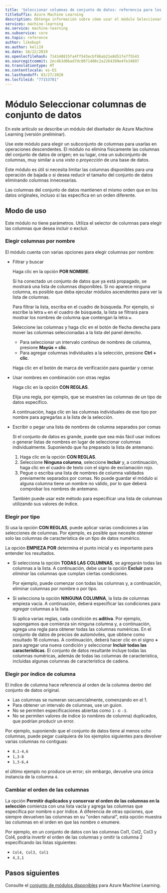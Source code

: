 ```yaml
---
title: 'Seleccionar columnas de conjunto de datos: referencia para los módulos'
titleSuffix: Azure Machine Learning
description: Obtenga información sobre cómo usar el módulo Seleccionar columnas de conjunto de datos en Azure Machine Learning para elegir un subconjunto de columnas para usarlas en operaciones descendentes.
services: machine-learning
ms.service: machine-learning
ms.subservice: core
ms.topic: reference
author: likebupt
ms.author: keli19
ms.date: 10/22/2019
ms.openlocfilehash: 714148815fa4ff543ecbf86ab21e8d51fe775543
ms.sourcegitcommit: 2ec4b3d0bad7dc0071400c2a2264399e4fe34897
ms.translationtype: HT
ms.contentlocale: es-ES
ms.lasthandoff: 03/27/2020
ms.locfileid: "77153781"
---
```

# <a name="select-columns-in-dataset-module"></a>Módulo Seleccionar columnas de conjunto de datos

En este artículo se describe un módulo del diseñador de Azure Machine Learning (versión preliminar).

Use este módulo para elegir un subconjunto de columnas para usarlas en operaciones descendentes. El módulo no elimina físicamente las columnas del conjunto de datos de origen; en su lugar, crea un subconjunto de columnas, muy similar a una *vista* o *proyección* de una base de datos.

Este módulo es útil si necesita limitar las columnas disponibles para una operación de bajada o si desea reducir el tamaño del conjunto de datos eliminando columnas innecesarias.

Las columnas del conjunto de datos mantienen el mismo orden que en los datos originales, incluso si las especifica en un orden diferente.

## <a name="how-to-use"></a>Modo de uso

Este módulo no tiene parámetros. Utiliza el selector de columnas para elegir las columnas que desea incluir o excluir.

### <a name="choose-columns-by-name"></a>Elegir columnas por nombre

El módulo cuenta con varias opciones para elegir columnas por nombre: 

+ Filtrar y buscar

    Haga clic en la opción **POR NOMBRE**.

    Si ha conectado un conjunto de datos que ya está propagado, se mostrará una lista de columnas disponibles. Si no aparece ninguna columna, es posible que deba ejecutar módulos ascendentes para ver la lista de columnas.

    Para filtrar la lista, escriba en el cuadro de búsqueda. Por ejemplo, si escribe la letra `w` en el cuadro de búsqueda, la lista se filtrará para mostrar los nombres de columna que contengan la letra `w`.

    Seleccione las columnas y haga clic en el botón de flecha derecha para mover las columnas seleccionadas a la lista del panel derecho.

    + Para seleccionar un intervalo continuo de nombres de columna, presione **Mayús + clic**.
    + Para agregar columnas individuales a la selección, presione **Ctrl + clic**.

    Haga clic en el botón de marca de verificación para guardar y cerrar.

+ Usar nombres en combinación con otras reglas

    Haga clic en la opción **CON REGLAS**.
    
    Elija una regla, por ejemplo, que se muestren las columnas de un tipo de datos específico.

    A continuación, haga clic en las columnas individuales de ese tipo por nombre para agregarlas a la lista de la selección.

+ Escribir o pegar una lista de nombres de columna separados por comas

    Si el conjunto de datos es grande, puede que sea más fácil usar índices o generar listas de nombres en lugar de seleccionar columnas individualmente. Suponiendo que ha preparado la lista de antemano:

    1. Haga clic en la opción **CON REGLAS**. 
    2. Seleccione **Ninguna columna**, seleccione **Incluir** y, a continuación, haga clic en el cuadro de texto con el signo de exclamación rojo. 
    3. Pegue o escriba una lista de nombres de columna validados previamente separados por comas. No puede guardar el módulo si alguna columna tiene un nombre no válido, por lo que deberá comprobar los nombres de antemano.
    
    También puede usar este método para especificar una lista de columnas utilizando sus valores de índice. 

### <a name="choose-by-type"></a>Elegir por tipo

Si usa la opción **CON REGLAS**, puede aplicar varias condiciones a las selecciones de columnas. Por ejemplo, es posible que necesite obtener solo las columnas de característica de un tipo de datos numérico.

La opción **EMPIEZA POR** determina el punto inicial y es importante para entender los resultados. 

+ Si selecciona la opción **TODAS LAS COLUMNAS**, se agregarán todas las columnas a la lista. A continuación, debe usar la opción **Excluir** para *eliminar* las columnas que cumplan ciertas condiciones. 

    Por ejemplo, puede comenzar con todas las columnas y, a continuación, eliminar columnas por nombre o por tipo.

+ Si selecciona la opción **NINGUNA COLUMNA**, la lista de columnas empieza vacía. A continuación, deberá especificar las condiciones para *agregar* columnas a la lista. 

    Si aplica varias reglas, cada condición es **aditiva**. Por ejemplo, supongamos que comienza sin ninguna columna y, a continuación, agrega una regla para obtener todas las columnas numéricas. En el conjunto de datos de precios de automóviles, que obtiene como resultado 16 columnas. A continuación, deberá hacer clic en el signo **+** para agregar una nueva condición y seleccionar **Incluir todas las características**. El conjunto de datos resultante incluye todas las columnas numéricas, además de todas las columnas de característica, incluidas algunas columnas de característica de cadena.

### <a name="choose-by-column-index"></a>Elegir por índice de columna

El índice de columna hace referencia al orden de la columna dentro del conjunto de datos original.

+ Las columnas se numeran secuencialmente, comenzando en el 1.  
+ Para obtener un intervalo de columnas, use un guion. 
+ No se permiten especificaciones abiertas como `1-` o `-3`.
+ No se permiten valores de índice (o nombres de columna) duplicados, que podrían producir un error.

Por ejemplo, suponiendo que el conjunto de datos tiene al menos ocho columnas, puede pegar cualquiera de los ejemplos siguientes para devolver varias columnas no contiguas: 

+ `8,1-4,6`
+ `1,3-8`
+ `1,3-6,4` 

el último ejemplo no produce un error; sin embargo, devuelve una única instancia de la columna `4`.



### <a name="change-order-of-columns"></a>Cambiar el orden de las columnas

La opción **Permitir duplicados y conservar el orden de las columnas en la selección** comienza con una lista vacía y agrega las columnas que especifica por nombre o por índice. A diferencia de otras opciones, que siempre devuelven las columnas en su "orden natural", esta opción muestra las columnas en el orden en que las nombre o enumere. 

Por ejemplo, en un conjunto de datos con las columnas Col1, Col2, Col3 y Col4, podría invertir el orden de las columnas y omitir la columna 2 especificando las listas siguientes:

+ `Col4, Col3, Col1`
+ `4,3,1`


## <a name="next-steps"></a>Pasos siguientes

Consulte el [conjunto de módulos disponibles](module-reference.md) para Azure Machine Learning. 